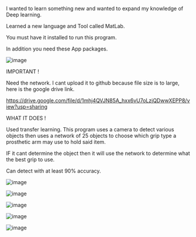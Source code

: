 I wanted to learn something new and wanted to expand my knowledge of Deep learning. 

Learned a new language and Tool called MatLab. 
 
You must have it installed to run this program.

In addition you need these App packages. 



![image](https://github.com/user-attachments/assets/eff34b60-b26c-43da-b799-8f5e46970fbb)

IMPORTANT ! 

Need the network. I cant upload it to github because file size is to large,
here is the google drive link. 

https://drive.google.com/file/d/1mhj4QVJN85A_hxx6vU7oLzjQDwwXEPP8/view?usp=sharing



WHAT IT DOES ! 


Used transfer learning. 
This program uses a camera to detect various objects then uses a network of 25 objects to choose which grip type a prosthetic arm may use to hold said item. 

IF it cant determine the object then it will use the network to determine what the best grip to use. 

Can detect with at least 90% accuracy. 


![image](https://github.com/user-attachments/assets/70db7533-79cd-45c2-b18d-0b9a53e0f6bc)




![image](https://github.com/user-attachments/assets/bcd47abd-7602-4353-9c88-bf72dd82c382)

![image](https://github.com/user-attachments/assets/d74001f3-5566-4f14-8d26-eae088a0f167)

![image](https://github.com/user-attachments/assets/c62e84a2-c808-4e1b-81f9-e7859219015b)

![image](https://github.com/user-attachments/assets/32bc0a8d-80ba-4962-b3eb-a7a406a18cc7)













